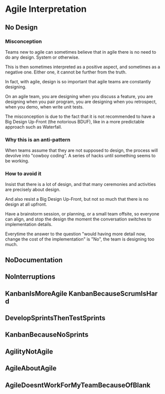 # Agile Interpretation
## No Design

### Misconception

Teams new to agile can sometimes believe that in agile there is no need to do any design. System or otherwise. 

This is then sometimes interpreted as a positive aspect, and sometimes as a negative one. Either one, it cannot be further from the truth.

In fact, with agile, design is so important that agile teams are constantly designing.

On an agile team, you are designing when you discuss a feature, you are designing when you pair program, you are designing when you retrospect, when you demo, when write unit tests.

The misconception is due to the fact that it is not recommended to have a Big Design Up-Front (the notorious BDUF), like in a more predictable approach such as Waterfall.

### Why this is an anti-pattern

When teams assume that they are not supposed to design, the process will devolve into "cowboy coding". A series of hacks until something seems to be working.

### How to avoid it

Insist that there is a lot of design, and that many ceremonies and activities are precisely about design.

And also resist a Big Design Up-Front, but not so much that there is no design at all upfront.

Have a brainstorm session, or planning, or a small team offsite, so everyone can align, and stop the design the moment the conversation switches to implementation details.

Everytime the answer to the question "would having more detail now, change the cost of the implementation" is "No", the team is designing too much.


## NoDocumentation
## NoInterruptions
## KanbanIsMoreAgile KanbanBecauseScrumIsHard
## DevelopSprintsThenTestSprints
## KanbanBecauseNoSprints
## AgilityNotAgile
## AgileAboutAgile
## AgileDoesntWorkForMyTeamBecauseOfBlank

